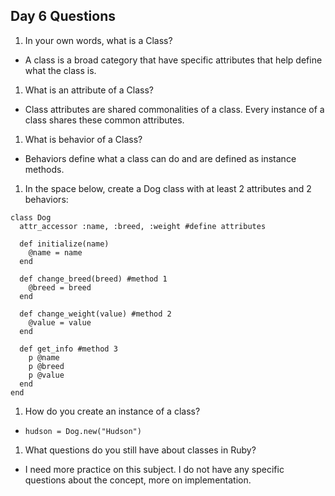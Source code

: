 ## Day 6 Questions

1. In your own words, what is a Class?

* A class is a broad category that have specific attributes that help define what the class is.

1. What is an attribute of a Class?

* Class attributes are shared commonalities of a class. Every instance of a class shares these common attributes.

1. What is behavior of a Class?

* Behaviors define what a class can do and are defined as instance methods.

1. In the space below, create a Dog class with at least 2 attributes and 2 behaviors:

```
class Dog
  attr_accessor :name, :breed, :weight #define attributes

  def initialize(name)
    @name = name
  end

  def change_breed(breed) #method 1
    @breed = breed
  end

  def change_weight(value) #method 2
    @value = value
  end

  def get_info #method 3
    p @name
    p @breed
    p @value
  end
end

```
1. How do you create an instance of a class?

* `hudson = Dog.new("Hudson")`


1. What questions do you still have about classes in Ruby?

* I need more practice on this subject. I do not have any specific questions about the concept, more on implementation.
